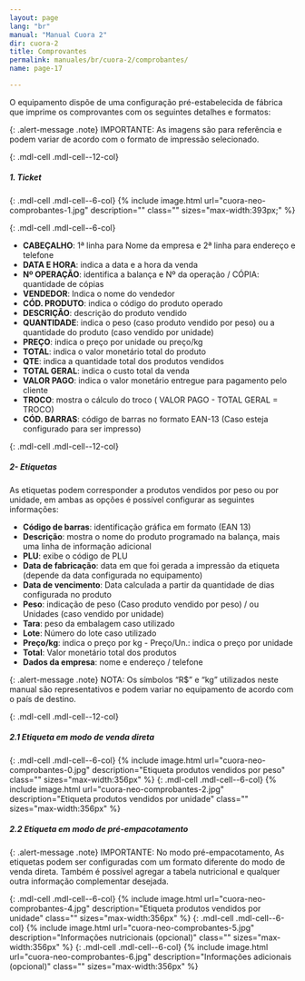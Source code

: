 ```yaml
---
layout: page
lang: "br"
manual: "Manual Cuora 2"
dir: cuora-2
title: Comprovantes
permalink: manuales/br/cuora-2/comprobantes/
name: page-17

---
```

O equipamento dispõe de uma configuração pré-estabelecida de fábrica que imprime os comprovantes com os seguintes detalhes e formatos:

{: .alert-message .note}
IMPORTANTE: As imagens são para referência e podem variar de acordo com o formato de impressão selecionado.

{: .mdl-cell .mdl-cell--12-col}
##### 1. Ticket

{: .mdl-cell .mdl-cell--6-col}
{% include image.html url="cuora-neo-comprobantes-1.jpg" description="" class="" sizes="max-width:393px;" %}

{: .mdl-cell .mdl-cell--6-col}
- **CABEÇALHO**: 1ª linha para Nome da empresa e 2ª linha para endereço e telefone
- **DATA E HORA**: indica a data e a hora da venda
- **Nº OPERAÇÃO**: identifica a balança e Nº da operação / CÓPIA: quantidade de cópias
- **VENDEDOR**: Indica o nome do vendedor
- **CÓD. PRODUTO**: indica o código do produto operado
- **DESCRIÇÃO**: descrição do produto vendido
- **QUANTIDADE**: indica o peso (caso produto vendido por peso) ou a quantidade do produto (caso vendido por unidade)
- **PREÇO**: indica o preço por unidade ou preço/kg
- **TOTAL**: indica o valor monetário total do produto
- **QTE**: indica a quantidade total dos produtos vendidos
- **TOTAL GERAL**: indica o custo total da venda
- **VALOR PAGO**: indica o valor monetário entregue para pagamento pelo cliente
- **TROCO**: mostra o cálculo do troco ( VALOR PAGO - TOTAL GERAL = TROCO)
- **CÓD. BARRAS**: código de barras no formato EAN-13 (Caso esteja configurado para ser impresso)

{: .mdl-cell .mdl-cell--12-col}

##### 2- Etiquetas
As etiquetas podem corresponder a produtos vendidos por peso ou por unidade, em ambas as opções é possível configurar as seguintes informações:

- **Código de barras**: identificação gráfica em formato (EAN 13)
- **Descrição**: mostra o nome do produto programado na balança, mais uma linha de informação adicional
- **PLU**: exibe o código de PLU
- **Data de fabricação**: data em que foi gerada a impressão da etiqueta (depende da data configurada no equipamento)
- **Data de vencimento**: Data calculada a partir da  quantidade de dias configurada no produto
- **Peso**: indicação de peso (Caso produto vendido por peso) / ou Unidades (caso vendido por unidade)
- **Tara**: peso da embalagem caso utilizado
- **Lote**: Número do lote caso utilizado
- **Preço/kg**: indica o preço por kg - Preço/Un.: indica o preço por unidade
- **Total**: Valor monetário total dos produtos
- **Dados da empresa**: nome e endereço / telefone

{: .alert-message .note}
NOTA: Os símbolos “R$” e “kg” utilizados neste manual são representativos e podem variar no equipamento de acordo com o país de destino.

{: .mdl-cell .mdl-cell--12-col}
##### 2.1 Etiqueta em modo de venda direta

{: .mdl-cell .mdl-cell--6-col}
{% include image.html url="cuora-neo-comprobantes-0.jpg" description="Etiqueta produtos vendidos por peso" class="" sizes="max-width:356px" %}
{: .mdl-cell .mdl-cell--6-col}
{% include image.html url="cuora-neo-comprobantes-2.jpg" description="Etiqueta produtos vendidos por unidade" class="" sizes="max-width:356px" %}
##### 2.2 Etiqueta em modo de pré-empacotamento

{: .alert-message .note}
IMPORTANTE: No modo pré-empacotamento, As etiquetas podem ser configuradas com um formato diferente do modo de venda direta. Também é possível agregar a tabela nutricional e qualquer outra informação complementar desejada.

{: .mdl-cell .mdl-cell--6-col}
{% include image.html url="cuora-neo-comprobantes-4.jpg" description="Etiqueta produtos vendidos por unidade" class="" sizes="max-width:356px" %}
{: .mdl-cell .mdl-cell--6-col}
{% include image.html url="cuora-neo-comprobantes-5.jpg" description="Informações nutricionais (opcional)" class="" sizes="max-width:356px" %}
{: .mdl-cell .mdl-cell--6-col}
{% include image.html url="cuora-neo-comprobantes-6.jpg" description="Informações adicionais (opcional)" class="" sizes="max-width:356px" %}
